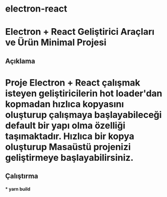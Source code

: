# electron-react
Electron + React Geliştirici Araçları ve Ürün Minimal Projesi
=====

## Açıklama
Proje Electron + React çalışmak isteyen geliştiricilerin hot loader'dan kopmadan hızlıca kopyasını oluşturup çalışmaya başlayabileceği default bir yapı olma özelliği taşımaktadır.
Hızlıca bir kopya oluşturup Masaüstü projenizi geliştirmeye başlayabilirsiniz.
=====

## Çalıştırma
#### * yarn build
